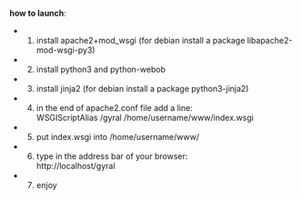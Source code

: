 **how to launch**:
- 1. install apache2+mod_wsgi (for debian install a package libapache2-mod-wsgi-py3)
- 2. install python3 and python-webob
- 3. install jinja2 (for debian install a package python3-jinja2)
- 4. in the end of apache2.conf file add a line:  
WSGIScriptAlias /gyral /home/username/www/index.wsgi
- 5. put index.wsgi into /home/username/www/
- 6. type in the address bar of your browser:  
http://localhost/gyral
- 7. enjoy
